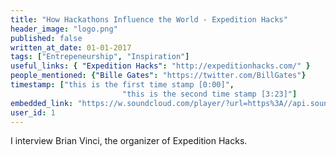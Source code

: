```yaml
---
title: "How Hackathons Influence the World - Expedition Hacks"
header_image: "logo.png"
published: false
written_at_date: 01-01-2017
tags: ["Entrepeneurship", "Inspiration"]
useful_links: { "Expedition Hacks": "http://expeditionhacks.com/" }
people_mentioned: {"Bille Gates": "https://twitter.com/BillGates"}
timestamp: ["this is the first time stamp [0:00]",
						 "this is the second time stamp [3:23]"]
embedded_link: "https://w.soundcloud.com/player/?url=https%3A//api.soundcloud.com/tracks/3jjj32969831"
user_id: 1
---
```


I interview Brian Vinci, the organizer of Expedition Hacks.
